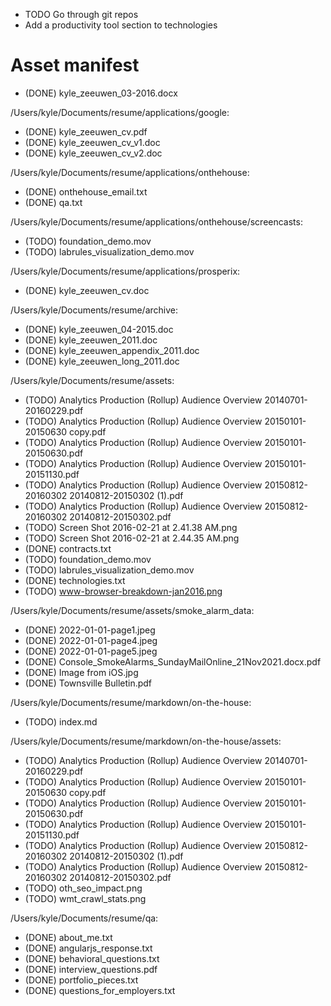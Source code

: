 * TODO Go through git repos
* Add a productivity tool section to technologies

# Asset manifest

* (DONE) kyle_zeeuwen_03-2016.docx

/Users/kyle/Documents/resume/applications/google:
* (DONE) kyle_zeeuwen_cv.pdf
* (DONE) kyle_zeeuwen_cv_v1.doc
* (DONE) kyle_zeeuwen_cv_v2.doc

/Users/kyle/Documents/resume/applications/onthehouse:
* (DONE) onthehouse_email.txt
* (DONE) qa.txt

/Users/kyle/Documents/resume/applications/onthehouse/screencasts:
* (TODO) foundation_demo.mov
* (TODO) labrules_visualization_demo.mov

/Users/kyle/Documents/resume/applications/prosperix:
* (DONE) kyle_zeeuwen_cv.doc

/Users/kyle/Documents/resume/archive:
* (DONE) kyle_zeeuwen_04-2015.doc
* (DONE) kyle_zeeuwen_2011.doc
* (DONE) kyle_zeeuwen_appendix_2011.doc
* (DONE) kyle_zeeuwen_long_2011.doc

/Users/kyle/Documents/resume/assets:
* (TODO) Analytics Production (Rollup) Audience Overview 20140701-20160229.pdf
* (TODO) Analytics Production (Rollup) Audience Overview 20150101-20150630 copy.pdf
* (TODO) Analytics Production (Rollup) Audience Overview 20150101-20150630.pdf
* (TODO) Analytics Production (Rollup) Audience Overview 20150101-20151130.pdf
* (TODO) Analytics Production (Rollup) Audience Overview 20150812-20160302 20140812-20150302 (1).pdf
* (TODO) Analytics Production (Rollup) Audience Overview 20150812-20160302 20140812-20150302.pdf
* (TODO) Screen Shot 2016-02-21 at 2.41.38 AM.png
* (TODO) Screen Shot 2016-02-21 at 2.44.35 AM.png
* (DONE) contracts.txt
* (TODO) foundation_demo.mov
* (TODO) labrules_visualization_demo.mov
* (DONE) technologies.txt
* (TODO) www-browser-breakdown-jan2016.png

/Users/kyle/Documents/resume/assets/smoke_alarm_data:
* (DONE) 2022-01-01-page1.jpeg
* (DONE) 2022-01-01-page4.jpeg
* (DONE) 2022-01-01-page5.jpeg
* (DONE) Console_SmokeAlarms_SundayMailOnline_21Nov2021.docx.pdf
* (DONE) Image from iOS.jpg
* (DONE) Townsville Bulletin.pdf

/Users/kyle/Documents/resume/markdown/on-the-house:
* (TODO) index.md

/Users/kyle/Documents/resume/markdown/on-the-house/assets:
* (TODO) Analytics Production (Rollup) Audience Overview 20140701-20160229.pdf
* (TODO) Analytics Production (Rollup) Audience Overview 20150101-20150630 copy.pdf
* (TODO) Analytics Production (Rollup) Audience Overview 20150101-20150630.pdf
* (TODO) Analytics Production (Rollup) Audience Overview 20150101-20151130.pdf
* (TODO) Analytics Production (Rollup) Audience Overview 20150812-20160302 20140812-20150302 (1).pdf
* (TODO) Analytics Production (Rollup) Audience Overview 20150812-20160302 20140812-20150302.pdf
* (TODO) oth_seo_impact.png
* (TODO) wmt_crawl_stats.png

/Users/kyle/Documents/resume/qa:
* (DONE) about_me.txt
* (DONE) angularjs_response.txt
* (DONE) behavioral_questions.txt
* (DONE) interview_questions.pdf
* (DONE) portfolio_pieces.txt
* (DONE) questions_for_employers.txt

